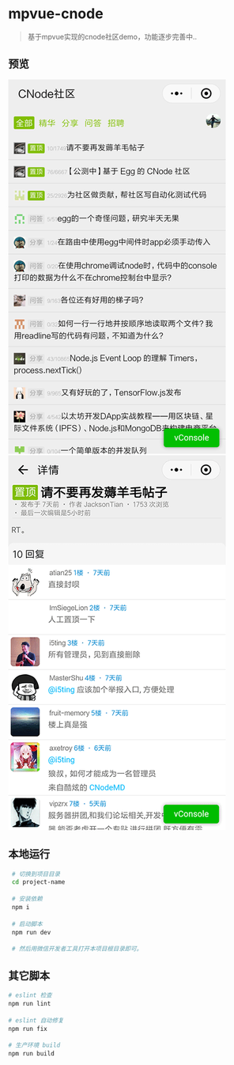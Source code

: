 # mpvue-cnode
> 基于mpvue实现的cnode社区demo，功能逐步完善中..

## 预览

![preview](preview1.png) ![preview](preview2.png)

## 本地运行

``` bash
 # 切换到项目目录
 cd project-name

 # 安装依赖
 npm i

 # 启动脚本
 npm run dev

 # 然后用微信开发者工具打开本项目根目录即可。
```


## 其它脚本

```bash
# eslint 检查
npm run lint

# eslint 自动修复
npm run fix

# 生产环境 build
npm run build
```
